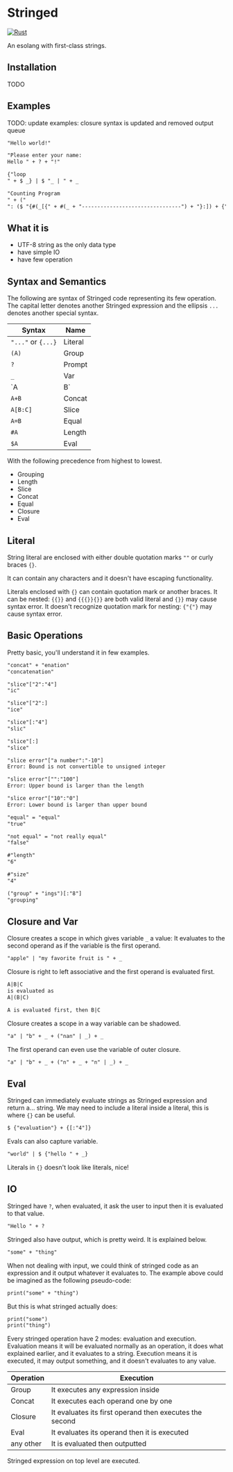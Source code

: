 # Stringed

[![Rust][Rust CI Status]][Rust CI Link]

[Rust CI Status]: https://github.com/neverRare/stringed/workflows/Rust/badge.svg
[Rust CI Link]: https://github.com/neverRare/stringed/actions?query=workflow%3ARust

An esolang with first-class strings.

## Installation

TODO

## Examples

TODO: update examples: closure syntax is updated and removed output queue

```txt
"Hello world!"
```

```txt
"Please enter your name:
Hello " + ? + "!"
```

```txt
{"loop
" + $ _} | $ "_ | " + _
```

```txt
"Counting Program
" + ("
": ($ "{#(_[{" + #(_ + "--------------------------------") + "}:]) + {" + _ + "} + (_ + { }: $ _)}"): $ "_: " + _)
```

## What it is

- UTF-8 string as the only data type
- have simple IO
- have few operation

## Syntax and Semantics

The following are syntax of Stringed code representing its few operation. The capital letter denotes another Stringed expression and the ellipsis `...` denotes another special syntax.

| Syntax             | Name    |
| ------------------ | ------- |
| `"..."` or `{...}` | Literal |
| `(A)`              | Group   |
| `?`                | Prompt  |
| `_`                | Var     |
| `A|B`              | Closure |
| `A+B`              | Concat  |
| `A[B:C]`           | Slice   |
| `A=B`              | Equal   |
| `#A`               | Length  |
| `$A`               | Eval    |

With the following precedence from highest to lowest.

- Grouping
- Length
- Slice
- Concat
- Equal
- Closure
- Eval

## Literal

String literal are enclosed with either double quotation marks `""` or curly braces `{}`.

It can contain any characters and it doesn't have escaping functionality.

Literals enclosed with `{}` can contain quotation mark or another braces. It can be nested: `{{}}` and `{{{}}{}}` are both valid literal and `{}}` may cause syntax error. It doesn't recognize quotation mark for nesting: `{"{"}` may cause syntax error.

## Basic Operations

Pretty basic, you'll understand it in few examples.

```txt
"concat" + "enation"
"concatenation"

"slice"["2":"4"]
"ic"

"slice"["2":]
"ice"

"slice"[:"4"]
"slic"

"slice"[:]
"slice"

"slice error"["a number":"-10"]
Error: Bound is not convertible to unsigned integer

"slice error"["":"100"]
Error: Upper bound is larger than the length

"slice error"["10":"0"]
Error: Lower bound is larger than upper bound

"equal" = "equal"
"true"

"not equal" = "not really equal"
"false"

#"length"
"6"

#"size"
"4"

("group" + "ings")[:"8"]
"grouping"
```

## Closure and Var

Closure creates a scope in which gives variable `_` a value: It evaluates to the second operand as if the variable is the first operand.

```txt
"apple" | "my favorite fruit is " + _
```

Closure is right to left associative and the first operand is evaluated first.

```txt
A|B|C
is evaluated as
A|(B|C)

A is evaluated first, then B|C
```

Closure creates a scope in a way variable can be shadowed.

```txt
"a" | "b" + _ + ("nan" | _) + _
```

The first operand can even use the variable of outer closure.

```txt
"a" | "b" + _ + ("n" + _ + "n" | _) + _
```

## Eval

Stringed can immediately evaluate strings as Stringed expression and return a... string. We may need to include a literal inside a literal, this is where `{}` can be useful.

```txt
$ {"evaluation"} + {[:"4"]}
```

Evals can also capture variable.

```txt
"world" | $ {"hello " + _}
```

Literals in `{}` doesn't look like literals, nice!

## IO

Stringed have `?`, when evaluated, it ask the user to input then it is evaluated to that value.

```txt
"Hello " + ?
```

Stringed also have output, which is pretty weird. It is explained below.

```txt
"some" + "thing"
```

When not dealing with input, we could think of stringed code as an expression and it output whatever it evaluates to. The example above could be imagined as the following pseudo-code:

```txt
print("some" + "thing")
```

But this is what stringed actually does:

```txt
print("some")
print("thing")
```

Every stringed operation have 2 modes: evaluation and execution. Evaluation means it will be evaluated normally as an operation, it does what explained earlier, and it evaluates to a string. Execution means it is executed, it may output something, and it doesn't evaluates to any value.

| Operation | Execution                                               |
| --------- | ------------------------------------------------------- |
| Group     | It executes any expression inside                       |
| Concat    | It executes each operand one by one                     |
| Closure   | It evaluates its first operand then executes the second |
| Eval      | It evaluates its operand then it is executed            |
| any other | It is evaluated then outputted                          |

Stringed expression on top level are executed.
